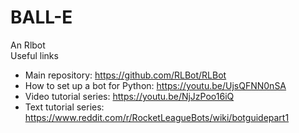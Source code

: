 # BALL-E
An Rlbot <br />
Useful links
- Main repository: https://github.com/RLBot/RLBot
- How to set up a bot for Python: https://youtu.be/UjsQFNN0nSA
- Video tutorial series: https://youtu.be/NjJzPoo16iQ
- Text tutorial series: https://www.reddit.com/r/RocketLeagueBots/wiki/botguidepart1
